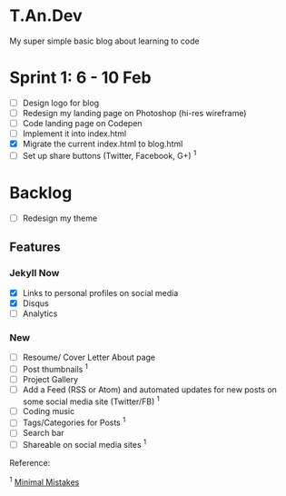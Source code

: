 # T.An.Dev
My super simple basic blog about learning to code

# Sprint 1: 6 - 10 Feb
- [ ] Design logo for blog
- [ ] Redesign my landing page on Photoshop (hi-res wireframe)
- [ ] Code landing page on Codepen
- [ ] Implement it into index.html
- [x] Migrate the current index.html to blog.html
- [ ] Set up share buttons (Twitter, Facebook, G+) <sup>1</sup>

# Backlog
- [ ] Redesign my theme

## Features
### Jekyll Now
- [x] Links to personal profiles on social media
- [x] Disqus
- [ ] Analytics

### New
- [ ] Resoume/ Cover Letter About page
- [ ] Post thumbnails <sup>1</sup>
- [ ] Project Gallery 
- [ ] Add a Feed (RSS or Atom) and automated updates for new posts on some social media site (Twitter/FB) <sup>1</sup>
- [ ] Coding music
- [ ] Tags/Categories for Posts <sup>1</sup>
- [ ] Search bar
- [ ] Shareable on social media sites <sup>1</sup>

Reference: 

<sup>1</sup> [Minimal Mistakes](https://github.com/mmistakes/minimal-mistakes)
